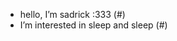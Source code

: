 -  hello, I’m sadrick :333 (#)
-  I’m interested in sleep and sleep (#)
<!---
hhhsadrick/hhhsadrick is a ✨ special ✨ repository because its `README.md` (this file) appears on your GitHub profile.
You can click the Preview link to take a look at your changes.
--->
